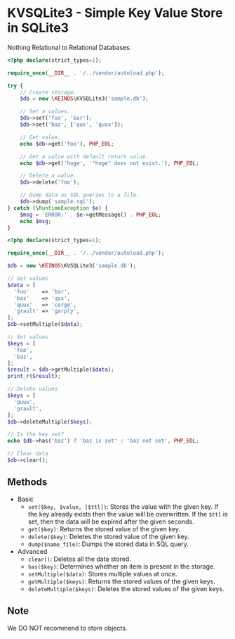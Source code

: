 # KVSQLite3 - Simple Key Value Store in SQLite3

Nothing Relational to Relational Databases.

```php
<?php declare(strict_types=1);

require_once(__DIR__ . '/../vendor/autoload.php');

try {
    // Create storage.
    $db = new \KEINOS\KVSQLite3('sample.db');

    // Set a values.
    $db->set('foo', 'bar');
    $db->set('baz', ['qux', 'quux']);

    // Get value.
    echo $db->get('foo'), PHP_EOL;

    // Get a value with default return value.
    echo $db->get('hoge', '"hoge" does not exist.'), PHP_EOL;

    // Delete a value.
    $db->delete('foo');

    // Dump data as SQL queries to a file.
    $db->dump('sample.sql');
} catch (\RuntimeException $e) {
    $msg = 'ERROR:' . $e->getMessage() . PHP_EOL;
    echo $msg;
}

```

```php
<?php declare(strict_types=1);

require_once(__DIR__ . '/../vendor/autoload.php');

$db = new \KEINOS\KVSQLite3('sample.db');

// Set values
$data = [
  'foo'    => 'bar',
  'baz'    => 'qux',
  'quux'   => 'corge',
  'grault' => 'garply',
];
$db->setMultiple($data);

// Get values
$keys = [
  'foo',
  'baz',
];
$result = $db->getMultiple($data);
print_r($result);

// Delete values
$keys = [
  'quux',
  'grault',
];
$db->deleteMultiple($keys);

// Is the key set?
echo $db->has('baz') ? 'baz is set' : 'baz not set', PHP_EOL;

// Clear data
$db->clear();
```

## Methods

- Basic
  - `set($key, $value, [$ttl])`: Stores the value with the given key. If the key already exists then the value will be overwritten. If the `$ttl` is set, then the data will be expired after the given seconds.
  - `get($key)`: Returns the stored value of the given key.
  - `delete($key)`: Deletes the stored value of the given key.
  - `dump($name_file)`: Dumps the stored data in SQL query.
- Advanced
  - `clear()`: Deletes all the data stored.
  - `has($key)`: Determines whether an item is present in the storage.
  - `setMultiple($data)`: Stores multiple values at once.
  - `getMultiple($keys)`: Returns the stored values of the given keys.
  - `deleteMultiple($keys)`: Deletes the stored values of the given keys.

## Note

We DO NOT recommend to store objects.
